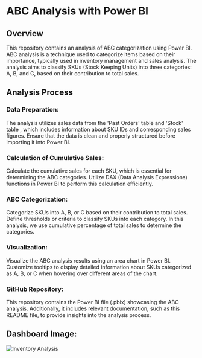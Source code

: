 # ABC Analysis with Power BI
## Overview
This repository contains an analysis of ABC categorization using Power BI. ABC analysis is a technique used to categorize items based on their importance, typically used in inventory management and sales analysis. The analysis aims to classify SKUs (Stock Keeping Units) into three categories: A, B, and C, based on their contribution to total sales.
## Analysis Process
### Data Preparation:
The analysis utilizes sales data from the 'Past Orders' table and 'Stock' table , which includes information about SKU IDs and corresponding sales figures.
Ensure that the data is clean and properly structured before importing it into Power BI.

### Calculation of Cumulative Sales:
Calculate the cumulative sales for each SKU, which is essential for determining the ABC categories.
Utilize DAX (Data Analysis Expressions) functions in Power BI to perform this calculation efficiently. 

### ABC Categorization:
Categorize SKUs into A, B, or C based on their contribution to total sales.
Define thresholds or criteria to classify SKUs into each category. In this analysis, we use cumulative percentage of total sales to determine the categories.

### Visualization:
Visualize the ABC analysis results using an area chart in Power BI.
Customize tooltips to display detailed information about SKUs categorized as A, B, or C when hovering over different areas of the chart.

### GitHub Repository:
This repository contains the Power BI file (.pbix) showcasing the ABC analysis.
Additionally, it includes relevant documentation, such as this README file, to provide insights into the analysis process.

## Dashboard Image:
![Inventory Analysis](https://github.com/Tazibava/ABC-Analysis/assets/166983934/457179fc-6753-4169-85ff-93757d071611)
